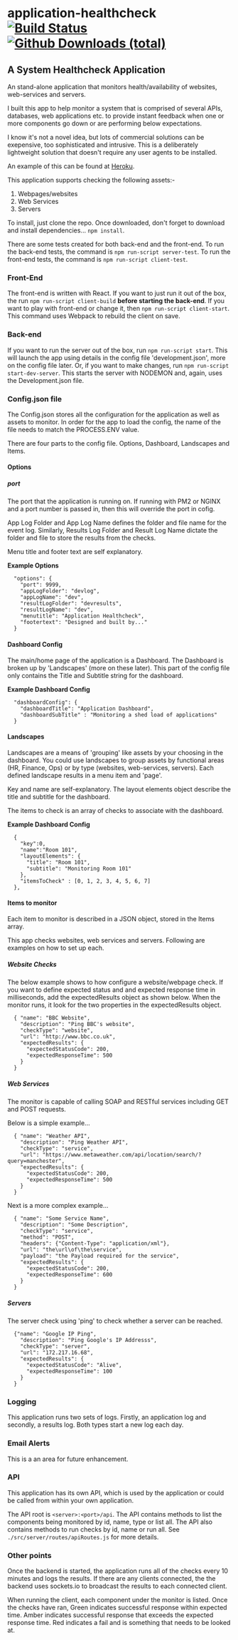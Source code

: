 # application-healthcheck [![Build Status](https://travis-ci.org/ChrisHAdams/application-healthcheck.svg?branch=master)](https://travis-ci.org/ChrisHAdams/application-healthcheck)  [![Github Downloads (total)](https://img.shields.io/github/downloads/ChrisHAdams/application-healthcheck/total.svg)]()

## A System Healthcheck Application
An stand-alone application that monitors health/availability of websites, web-services and servers.

I built this app to help monitor a system that is comprised of several APIs, databases, web applications etc. to provide instant feedback when one or more components go down or are performing below expectations.

I know it's not a novel idea, but lots of commercial solutions can be exepensive, too sophisticated and intrusive.  This is a deliberately lightweight solution that doesn't require any user agents to be installed.

An example of this can be found at [Heroku](https://application-healthcheck.herokuapp.com/#/).

This application supports checking the following assets:-
1. Webpages/websites
2. Web Services
3. Servers


To install, just clone the repo.  Once downloaded, don't forget to download and install dependencies... `npm install`.


There are some tests created for both back-end and the front-end.  To run the back-end tests, the command is `npm run-script server-test`.  To run the front-end tests, the command is `npm run-script client-test`.

### Front-End
The front-end is written with React.  If you want to just run it out of the box, the run `npm run-script client-build` **before starting the back-end**.  If you want to play with front-end or change it, then `npm run-script client-start`.  This command uses Webpack to rebuild the client on save.

### Back-end
If you want to run the server out of the box, run `npm run-script start`.  This will launch the app using details in the config file 'development.json', more on the config file later.  Or, if you want to make changes, run `npm run-script start-dev-server`.  This starts the server with NODEMON and, again, uses the Development.json file.

### Config.json file

The Config.json stores all the configuration for the application as well as assets to monitor.  In order for the app to load the config, the name of the file needs to match the PROCESS.ENV value.

There are four parts to the config file.  Options, Dashboard, Landscapes and Items.

#### Options

##### port
The port that the application is running on.  If running with PM2 or NGINX and a port number is passed in, then this will override the port in cofig.

App Log Folder and App Log Name defines the folder and file name for the event log.  Similarly, Results Log Folder and Result Log Name dictate the folder and file to store the results from the checks.

Menu title and footer text are self explanatory.

**Example Options**
```
  "options": {
    "port": 9999,
    "appLogFolder": "devlog",
    "appLogName": "dev",
    "resultLogFolder": "devresults",
    "resultLogName": "dev",
    "menutitle": "Application Healthcheck",
    "footertext": "Designed and built by..."
  }
```

#### Dashboard Config

The main/home page of the application is a Dashboard.  The Dashboard is broken up by 'Landscapes' (more on these later).  This part of the config file only contains the Title and Subtitle string for the dashboard.

**Example Dashboard Config**
```
  "dashboardConfig": {
    "dashboardTitle": "Application Dashboard",
    "dashboardSubTitle" : "Monitoring a shed load of applications"
  }
```

#### Landscapes

Landscapes are a means of 'grouping' like assets by your choosing in the dashboard.  You could use landscapes
to group assets by functional areas (HR, Finance, Ops) or by type (websites, web-services, servers).  Each defined landscape results in a menu item and 'page'.

Key and name are self-explanatory.  The layout elements object describe the title and subtitle for the dashboard.

The items to check is an array of checks to associate with the dashboard.

**Example Dashboard Config**
```
  {
    "key":0,
    "name":"Room 101",
    "layoutElements": {
      "title": "Room 101",
      "subtitle": "Monitoring Room 101"
    },
    "itemsToCheck" : [0, 1, 2, 3, 4, 5, 6, 7]
  },
```

#### Items to monitor
Each item to monitor is described in a JSON object, stored in the Items array.

This app checks websites, web services and servers.  Following are examples on how to set up each.

##### Website Checks

The below example shows to how configure a website/webpage check.  If you want to define expected status and and expected response time in milliseconds, add the expectedResults object as shown below. When the monitor runs, it look for the two properties in the expectedResults object.

```
  { "name": "BBC Website",
    "description": "Ping BBC's website",
    "checkType": "website",
    "url": "http://www.bbc.co.uk",
    "expectedResults": {
      "expectedStatusCode": 200,
      "expectedResponseTime": 500
    }
  }
```

##### Web Services
The monitor is capable of calling SOAP and RESTful services including GET and POST requests.

Below is a simple example...
```
  { "name": "Weather API",
    "description": "Ping Weather API",
    "checkType": "service",
    "url": "https://www.metaweather.com/api/location/search/?query=manchester",
    "expectedResults": {
      "expectedStatusCode": 200,
      "expectedResponseTime": 500
    }
  }
```

Next is a more complex example...

```
  { "name": "Some Service Name",
    "description": "Some Description",
    "checkType": "service",
    "method": "POST",
    "headers": {"Content-Type": "application/xml"},
    "url": "the\url\of\the\service",
    "payload": "the Payload required for the service",
    "expectedResults": {
      "expectedStatusCode": 200,
      "expectedResponseTime": 600
    }
  }
```

##### Servers
The server check using 'ping' to check whether a server can be reached.
```
  {"name": "Google IP Ping",
    "description": "Ping Google's IP Addresss",
    "checkType": "server",
    "url": "172.217.16.68",
    "expectedResults": {
      "expectedStatusCode": "Alive",
      "expectedResponseTime": 100
    }
  }
```

### Logging
This application runs two sets of logs.  Firstly, an application log and secondly, a results log.  Both types start a new log each day.

### Email Alerts
This is a an area for future enhancement.

### API
This application has its own API, which is used by the application or could be called from within your own application.

The API root is `<server>:<port>/api`.  The API contains methods to list the components being monitored by id, name, type or list all.  The API also contains methods to run checks by id, name or run all.  See `./src/server/routes/apiRoutes.js` for more details.

### Other points
Once the backend is started, the application runs all of the checks every 10 minutes and logs the results.  If there are any clients connected, the the backend uses sockets.io to broadcast the results to each connected client.

When running the client, each component under the monitor is listed.  Once the checks have ran, Green indicates successful response within expected time.  Amber indicates successful response that exceeds the expected response time.  Red indicates a fail and is something that needs to be looked at.



